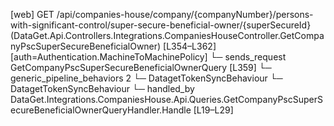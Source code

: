 [web] GET /api/companies-house/company/{companyNumber}/persons-with-significant-control/super-secure-beneficial-owner/{superSecureId}  (DataGet.Api.Controllers.Integrations.CompaniesHouseController.GetCompanyPscSuperSecureBeneficialOwner)  [L354–L362] [auth=Authentication.MachineToMachinePolicy]
  └─ sends_request GetCompanyPscSuperSecureBeneficialOwnerQuery [L359]
    └─ generic_pipeline_behaviors 2
      └─ DatagetTokenSyncBehaviour
      └─ DatagetTokenSyncBehaviour
    └─ handled_by DataGet.Integrations.CompaniesHouse.Api.Queries.GetCompanyPscSuperSecureBeneficialOwnerQueryHandler.Handle [L19–L29]

